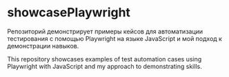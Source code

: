 # showcasePlaywright

Репозиторий демонстрирует примеры кейсов для автоматизации тестирования с помощью Playwright на языке JavaScript и мой подход к демонстрации навыков.  
  
This repository showcases examples of test automation cases using Playwright with JavaScript and my approach to demonstrating skills.  

